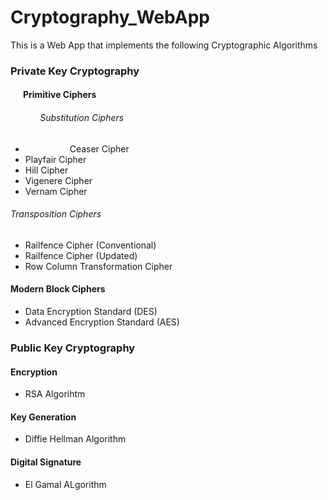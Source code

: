 # Cryptography_WebApp

This is a Web App that implements the following Cryptographic Algorithms

### Private Key Cryptography
#### &nbsp;&nbsp;&nbsp;&nbsp;&nbsp;&nbsp;Primitive Ciphers
###### &nbsp;&nbsp;&nbsp;&nbsp;&nbsp;&nbsp;&nbsp;&nbsp;&nbsp;&nbsp;&nbsp;&nbsp;Substitution Ciphers
- &nbsp;&nbsp;&nbsp;&nbsp;&nbsp;&nbsp;&nbsp;&nbsp;&nbsp;&nbsp;&nbsp;&nbsp;&nbsp;&nbsp;&nbsp;&nbsp;&nbsp;&nbsp;Ceaser Cipher
- Playfair Cipher
- Hill Cipher
- Vigenere Cipher
- Vernam Cipher

###### Transposition Ciphers
- Railfence Cipher (Conventional)
- Railfence Cipher (Updated)
- Row Column Transformation Cipher


#### Modern Block Ciphers
- Data Encryption Standard (DES)
- Advanced Encryption Standard (AES)



### Public Key Cryptography
#### Encryption
- RSA Algorihtm

#### Key Generation
- Diffie Hellman Algorithm

#### Digital Signature
- El Gamal ALgorithm
